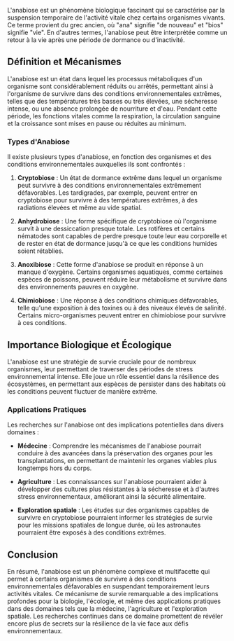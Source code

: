 L'anabiose est un phénomène biologique fascinant qui se caractérise par la suspension temporaire de l'activité vitale chez certains organismes vivants. Ce terme provient du grec ancien, où "ana" signifie "de nouveau" et "bios" signifie "vie". En d'autres termes, l'anabiose peut être interprétée comme un retour à la vie après une période de dormance ou d'inactivité.

## Définition et Mécanismes

L'anabiose est un état dans lequel les processus métaboliques d'un organisme sont considérablement réduits ou arrêtés, permettant ainsi à l'organisme de survivre dans des conditions environnementales extrêmes, telles que des températures très basses ou très élevées, une sécheresse intense, ou une absence prolongée de nourriture et d'eau. Pendant cette période, les fonctions vitales comme la respiration, la circulation sanguine et la croissance sont mises en pause ou réduites au minimum.

### Types d'Anabiose

Il existe plusieurs types d'anabiose, en fonction des organismes et des conditions environnementales auxquelles ils sont confrontés :

1. **Cryptobiose** : Un état de dormance extrême dans lequel un organisme peut survivre à des conditions environnementales extrêmement défavorables. Les tardigrades, par exemple, peuvent entrer en cryptobiose pour survivre à des températures extrêmes, à des radiations élevées et même au vide spatial.

2. **Anhydrobiose** : Une forme spécifique de cryptobiose où l'organisme survit à une dessiccation presque totale. Les rotifères et certains nématodes sont capables de perdre presque toute leur eau corporelle et de rester en état de dormance jusqu'à ce que les conditions humides soient rétablies.

3. **Anoxibiose** : Cette forme d'anabiose se produit en réponse à un manque d'oxygène. Certains organismes aquatiques, comme certaines espèces de poissons, peuvent réduire leur métabolisme et survivre dans des environnements pauvres en oxygène.

4. **Chimiobiose** : Une réponse à des conditions chimiques défavorables, telle qu'une exposition à des toxines ou à des niveaux élevés de salinité. Certains micro-organismes peuvent entrer en chimiobiose pour survivre à ces conditions.

## Importance Biologique et Écologique

L'anabiose est une stratégie de survie cruciale pour de nombreux organismes, leur permettant de traverser des périodes de stress environnemental intense. Elle joue un rôle essentiel dans la résilience des écosystèmes, en permettant aux espèces de persister dans des habitats où les conditions peuvent fluctuer de manière extrême.

### Applications Pratiques

Les recherches sur l'anabiose ont des implications potentielles dans divers domaines :

- **Médecine** : Comprendre les mécanismes de l'anabiose pourrait conduire à des avancées dans la préservation des organes pour les transplantations, en permettant de maintenir les organes viables plus longtemps hors du corps.

- **Agriculture** : Les connaissances sur l'anabiose pourraient aider à développer des cultures plus résistantes à la sécheresse et à d'autres stress environnementaux, améliorant ainsi la sécurité alimentaire.

- **Exploration spatiale** : Les études sur des organismes capables de survivre en cryptobiose pourraient informer les stratégies de survie pour les missions spatiales de longue durée, où les astronautes pourraient être exposés à des conditions extrêmes.

## Conclusion

En résumé, l'anabiose est un phénomène complexe et multifacette qui permet à certains organismes de survivre à des conditions environnementales défavorables en suspendant temporairement leurs activités vitales. Ce mécanisme de survie remarquable a des implications profondes pour la biologie, l'écologie, et même des applications pratiques dans des domaines tels que la médecine, l'agriculture et l'exploration spatiale. Les recherches continues dans ce domaine promettent de révéler encore plus de secrets sur la résilience de la vie face aux défis environnementaux.